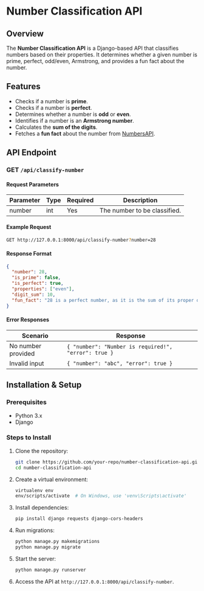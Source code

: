 # Number Classification API

## Overview
The **Number Classification API** is a Django-based API that classifies numbers based on their properties. It determines whether a given number is prime, perfect, odd/even, Armstrong, and provides a fun fact about the number.

## Features
- Checks if a number is **prime**.
- Checks if a number is **perfect**.
- Determines whether a number is **odd** or **even**.
- Identifies if a number is an **Armstrong number**.
- Calculates the **sum of the digits**.
- Fetches a **fun fact** about the number from [NumbersAPI](http://numbersapi.com/).

## API Endpoint
### GET `/api/classify-number`

#### Request Parameters
| Parameter | Type   | Required | Description |
|-----------|--------|----------|-------------|
| number    | int    | Yes      | The number to be classified. |

#### Example Request
```sh
GET http://127.0.0.1:8000/api/classify-number?number=28
```

#### Response Format
```json
{
  "number": 28,
  "is_prime": false,
  "is_perfect": true,
  "properties": ["even"],
  "digit_sum": 10,
  "fun_fact": "28 is a perfect number, as it is the sum of its proper divisors."
}
```

#### Error Responses
| Scenario | Response |
|----------|----------|
| No number provided | `{ "number": "Number is required!", "error": true }` |
| Invalid input | `{ "number": "abc", "error": true }` |

## Installation & Setup
### Prerequisites
- Python 3.x
- Django

### Steps to Install
1. Clone the repository:
   ```sh
   git clone https://github.com/your-repo/number-classification-api.git
   cd number-classification-api
   ```
2. Create a virtual environment:
   ```sh
   virtualenv env
   env/scripts/activate  # On Windows, use 'venv\Scripts\activate'
   ```
3. Install dependencies:
   ```sh
   pip install django requests django-cors-headers
   ```
4. Run migrations:
   ```sh
   python manage.py makemigrations
   python manage.py migrate
   ```
5. Start the server:
   ```sh
   python manage.py runserver
   ```
6. Access the API at `http://127.0.0.1:8000/api/classify-number`.


